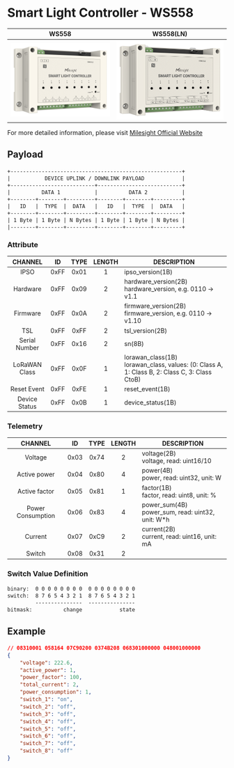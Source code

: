 # Smart Light Controller - WS558

|        WS558        |        WS558(LN)         |
| :-----------------: | :----------------------: |
| ![WS558](ws558.png) | ![WS558LN](ws558-ln.png) |

For more detailed information, please visit [Milesight Official Website](https://www.milesight.com/iot/product/lorawan-sensor/ws558)

## Payload

```
+-------------------------------------------------------+
|           DEVICE UPLINK / DOWNLINK PAYLOAD            |
+---------------------------+---------------------------+
|          DATA 1           |          DATA 2           |
+--------+--------+---------+--------+--------+---------+
|   ID   |  TYPE  |  DATA   |   ID   |  TYPE  |  DATA   |
+--------+--------+---------+--------+--------+---------+
| 1 Byte | 1 Byte | N Bytes | 1 Byte | 1 Byte | N Bytes |
|--------+--------+---------+--------+--------+---------+
```

### Attribute

|    CHANNEL    |  ID  | TYPE | LENGTH | DESCRIPTION                                                                                       |
| :-----------: | :--: | :--: | :----: | ------------------------------------------------------------------------------------------------ |
|     IPSO      | 0xFF | 0x01 |   1    | ipso_version(1B)                                                                                 |
|   Hardware    | 0xFF | 0x09 |   2    | hardware_version(2B)<br/>hardware_version, e.g. 0110 -> v1.1                                     |
|   Firmware    | 0xFF | 0x0A |   2    | firmware_version(2B)<br/>firmware_version, e.g. 0110 -> v1.10                                    |
|      TSL      | 0xFF | 0xFF |   2    | tsl_version(2B)                                                                                  |
| Serial Number | 0xFF | 0x16 |   2    | sn(8B)                                                                                           |
| LoRaWAN Class | 0xFF | 0x0F |   1    | lorawan_class(1B)<br/>lorawan_class, values: (0: Class A, 1: Class B, 2: Class C, 3: Class CtoB) |
|  Reset Event  | 0xFF | 0xFE |   1    | reset_event(1B)                                                                                  |
| Device Status | 0xFF | 0x0B |   1    | device_status(1B)                                                                                |

### Telemetry

|      CHANNEL      |  ID  | TYPE | LENGTH | DESCRIPTION                                           |
| :---------------: | :--: | :--: | :----: | ----------------------------------------------------- |
|      Voltage      | 0x03 | 0x74 |   2    | voltage(2B)<br/>voltage, read: uint16/10              |
|   Active power    | 0x04 | 0x80 |   4    | power(4B)<br/>power, read: uint32, unit: W            |
|   Active factor   | 0x05 | 0x81 |   1    | factor(1B)<br/>factor, read: uint8, unit: %           |
| Power Consumption | 0x06 | 0x83 |   4    | power_sum(4B)<br/>power_sum, read: uint32, unit: W\*h |
|      Current      | 0x07 | 0xC9 |   2    | current(2B)<br/>current, read: uint16, unit: mA       |
|      Switch       | 0x08 | 0x31 |   2    |                                                       |

### Switch Value Definition

```
binary:  0 0 0 0 0 0 0 0  0 0 0 0 0 0 0 0
switch:  8 7 6 5 4 3 2 1  8 7 6 5 4 3 2 1
         ---------------  ---------------
bitmask:          change            state
```

## Example

```json
// 08310001 058164 07C90200 0374B208 068301000000 048001000000
{
    "voltage": 222.6,
    "active_power": 1,
    "power_factor": 100,
    "total_current": 2,
    "power_consumption": 1,
    "switch_1": "on",
    "switch_2": "off",
    "switch_3": "off",
    "switch_4": "off",
    "switch_5": "off",
    "switch_6": "off",
    "switch_7": "off",
    "switch_8": "off"
}
```
